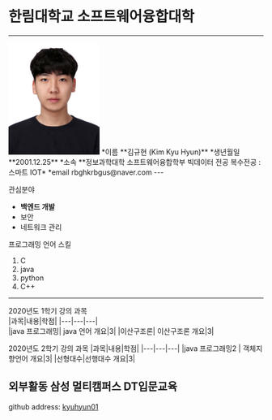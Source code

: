 # 한림대학교 소프트웨어융합대학
---
<img src=증명사진.jpg height=220 width=180>
*이름
**김규현 (Kim Kyu Hyun)** 
*생년월일
**2001.12.25**
*소속
**정보과학대학 소프트웨어융합학부 빅데이터 전공
복수전공 : 스마트 IOT*
*email
rbghkrbgus@naver.com
---

관심분야   
*  **백엔드 개발**
* 보안
* 네트워크 관리   

프로그래밍 언어 스킬
1. C
2. java
3. python
4. C++   


---------------

2020년도 1학기 강의 과목   
|과목|내용|학점|
|---|---|---|   
|java 프로그래밍| java 언어 개요|3|
|이산구조론| 이산구조론 개요|3|

2020년도 2학기 강의 과목
|과목|내용|학점|
|---|---|---|
|java 프로그래밍2 | 객체지향언어 개요|3|
|선형대수|선행대수 개요|3|

외부활동
삼성 멀티캠퍼스 DT입문교육
---
github address: [kyuhyun01][github] 

[github]:http://github.com/kyuhyun01 




